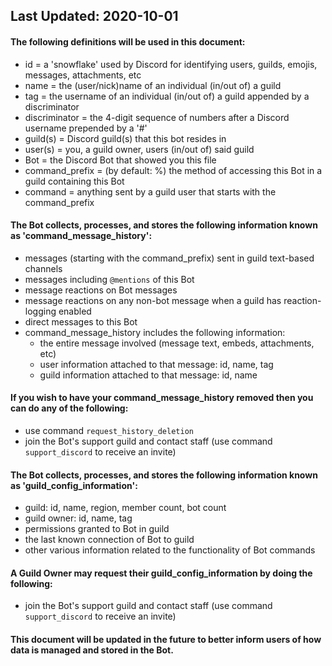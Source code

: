 ## Last Updated: 2020-10-01

#### The following definitions will be used in this document:

-   id = a 'snowflake' used by Discord for identifying users, guilds, emojis, messages, attachments, etc
-   name = the (user/nick)name of an individual (in/out of) a guild
-   tag = the username of an individual (in/out of) a guild appended by a discriminator
-   discriminator = the 4-digit sequence of numbers after a Discord username prepended by a '#'
-   guild(s) = Discord guild(s) that this bot resides in
-   user(s) = you, a guild owner, users (in/out of) said guild
-   Bot = the Discord Bot that showed you this file
-   command_prefix = (by default: %) the method of accessing this Bot in a guild containing this Bot
-   command = anything sent by a guild user that starts with the command_prefix

#### The Bot collects, processes, and stores the following information known as 'command_message_history':

-   messages (starting with the command_prefix) sent in guild text-based channels
-   messages including `@mentions` of this Bot
-   message reactions on Bot messages
-   message reactions on any non-bot message when a guild has reaction-logging enabled
-   direct messages to this Bot
-   command_message_history includes the following information:
    -   the entire message involved (message text, embeds, attachments, etc)
    -   user information attached to that message: id, name, tag
    -   guild information attached to that message: id, name

#### If you wish to have your command_message_history removed then you can do any of the following:

-   use command `request_history_deletion`
-   join the Bot's support guild and contact staff (use command `support_discord` to receive an invite)

#### The Bot collects, processes, and stores the following information known as 'guild_config_information':

-   guild: id, name, region, member count, bot count
-   guild owner: id, name, tag
-   permissions granted to Bot in guild
-   the last known connection of Bot to guild
-   other various information related to the functionality of Bot commands

#### A Guild Owner may request their guild_config_information by doing the following:

-   join the Bot's support guild and contact staff (use command `support_discord` to receive an invite)

#### This document will be updated in the future to better inform users of how data is managed and stored in the Bot.
